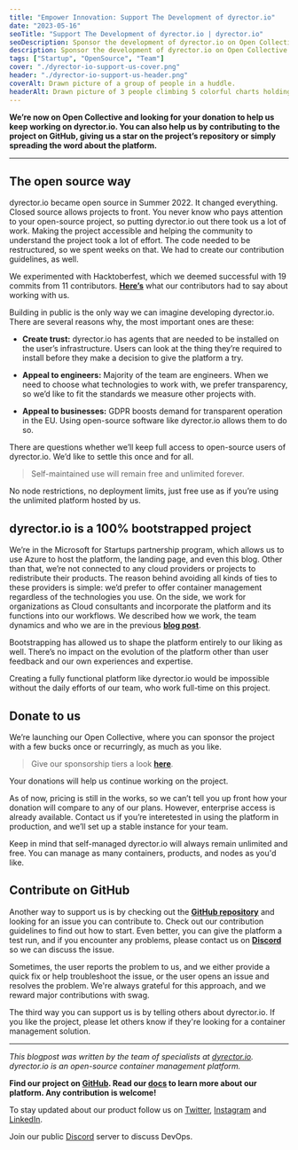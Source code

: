 ```yaml
---
title: "Empower Innovation: Support The Development of dyrector.io"
date: "2023-05-16"
seoTitle: "Support The Development of dyrector.io | dyrector.io"
seoDescription: Sponsor the development of dyrector.io on Open Collective. 100% of your donations will be spent on the improvement of the platform.
description: Sponsor the development of dyrector.io on Open Collective. 100% of your donations will be spent on the improvement of the platform.
tags: ["Startup", "OpenSource", "Team"]
cover: "./dyrector-io-support-us-cover.png"
header: "./dyrector-io-support-us-header.png"
coverAlt: Drawn picture of a group of people in a huddle.
headerAlt: Drawn picture of 3 people climbing 5 colorful charts holding each other's hands and conquering them.
---
```


**We’re now on Open Collective and looking for your donation to help us keep working on dyrector.io. You can also help us by contributing to the project on GitHub, giving us a star on the project’s repository or simply spreading the word about the platform.**

---

## The open source way

dyrector.io became open source in Summer 2022. It changed everything. Closed source allows projects to front. You never know who pays attention to your open-source project, so putting dyrector.io out there took us a lot of work. Making the project accessible and helping the community to understand the project took a lot of effort. The code needed to be restructured, so we spent weeks on that. We had to create our contribution guidelines, as well.

We experimented with Hacktoberfest, which we deemed successful with 19 commits from 11 contributors. **[Here’s](https://blog.dyrector.io/2022-11-08-dyrectorio-at-hacktoberfest-open-source/)** what our contributors had to say about working with us.

Building in public is the only way we can imagine developing dyrector.io. There are several reasons why, the most important ones are these:
- **Create trust:** dyrector.io has agents that are needed to be installed on the user’s infrastructure. Users can look at the thing they’re required to install before they make a decision to give the platform a try.

- **Appeal to engineers:** Majority of the team are engineers. When we need to choose what technologies to work with, we prefer transparency, so we’d like to fit the standards we measure other projects with.

- **Appeal to businesses:** GDPR boosts demand for transparent operation in the EU. Using open-source software like dyrector.io allows them to do so.

There are questions whether we’ll keep full access to open-source users of dyrector.io. We’d like to settle this once and for all.

> Self-maintained use will remain free and unlimited forever.

No node restrictions, no deployment limits, just free use as if you’re using the unlimited platform hosted by us.

## dyrector.io is a 100% bootstrapped project

We’re in the Microsoft for Startups partnership program, which allows us to use Azure to host the platform, the landing page, and even this blog. Other than that, we’re not connected to any cloud providers or projects to redistribute their products. The reason behind avoiding all kinds of ties to these providers is simple: we’d prefer to offer container management regardless of the technologies you use. On the side, we work for organizations as Cloud consultants and incorporate the platform and its functions into our workflows. We described how we work, the team dynamics and who we are in the previous **[blog post](https://blog.dyrector.io/2023-05-05-dyrectorio-who-we-are/)**.

Bootstrapping has allowed us to shape the platform entirely to our liking as well. There’s no impact on the evolution of the platform other than user feedback and our own experiences and expertise.

Creating a fully functional platform like dyrector.io would be impossible without the daily efforts of our team, who work full-time on this project.

## Donate to us

We’re launching our Open Collective, where you can sponsor the project with a few bucks once or recurringly, as much as you like.

> Give our sponsorship tiers a look **[here](https://opencollective.com/dyrectorio-platform)**.

Your donations will help us continue working on the project.

As of now, pricing is still in the works, so we can’t tell you up front how your donation will compare to any of our plans. However, enterprise access is already available. Contact us if you’re interetested in using the platform in production, and we’ll set up a stable instance for your team.

Keep in mind that self-managed dyrector.io will always remain unlimited and free. You can manage as many containers, products, and nodes as you'd like.

## Contribute on GitHub

Another way to support us is by checking out the **[GitHub repository](https://github.com/dyrector-io/dyrectorio)** and looking for an issue you can contribute to. Check out our contribution guidelines to find out how to start. Even better, you can give the platform a test run, and if you encounter any problems, please contact us on **[Discord](https://discord.gg/pZWbd4fxga)** so we can discuss the issue.

Sometimes, the user reports the problem to us, and we either provide a quick fix or help troubleshoot the issue, or the user opens an issue and resolves the problem. We're always grateful for this approach, and we reward major contributions with swag.

The third way you can support us is by telling others about dyrector.io. If you like the project, please let others know if they're looking for a container management solution.

---

_This blogpost was written by the team of specialists at [dyrector.io](https://dyrectorio.com). dyrector.io is an open-source container management platform._

**Find our project on [GitHub](https://github.com/dyrector-io/dyrectorio/). Read our [docs](https://docs.dyrector.io/) to learn more about our platform. Any contribution is welcome!**

To stay updated about our product follow us on [Twitter](https://twitter.com/dyrectorio), [Instagram](https://www.instagram.com/dyrectorio/) and [LinkedIn](https://www.linkedin.com/company/dyrectorio/).

Join our public [Discord](https://discord.gg/hMyT9cbYFD) server to discuss DevOps.